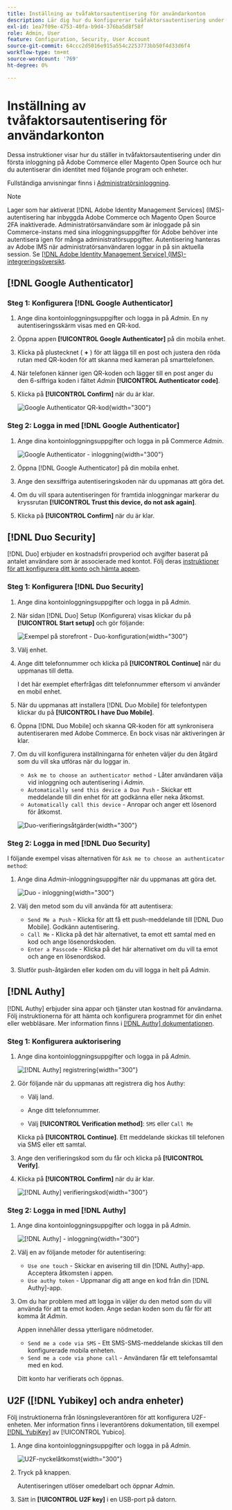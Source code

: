 ```yaml
---
title: Inställning av tvåfaktorsautentisering för användarkonton
description: Lär dig hur du konfigurerar tvåfaktorsautentisering under den första administratörsinloggningen och autentiserar din identitet med en enhetsapp som stöds.
exl-id: 1ea7f09e-4753-40fa-b9d4-376ba5d8f58f
role: Admin, User
feature: Configuration, Security, User Account
source-git-commit: 64ccc2d5016e915a554c2253773bb50f4d33d6f4
workflow-type: tm+mt
source-wordcount: '769'
ht-degree: 0%

---
```


# Inställning av tvåfaktorsautentisering för användarkonton

Dessa instruktioner visar hur du ställer in tvåfaktorsautentisering under din första inloggning på Adobe Commerce eller Magento Open Source och hur du autentiserar din identitet med följande program och enheter.

Fullständiga anvisningar finns i [Administratörsinloggning](../getting-started/admin-signin.md).

>[!NOTE]
>
>Lager som har aktiverat [!DNL Adobe Identity Management Services] (IMS)-autentisering har inbyggda Adobe Commerce och Magento Open Source 2FA inaktiverade. Administratörsanvändare som är inloggade på sin Commerce-instans med sina inloggningsuppgifter för Adobe behöver inte autentisera igen för många administratörsuppgifter. Autentisering hanteras av Adobe IMS när administratörsanvändaren loggar in på sin aktuella session. Se [[!DNL Adobe Identity Management Service] (IMS)-integreringsöversikt](../getting-started/adobe-ims-integration-overview.md).

## [!DNL Google Authenticator]

### Steg 1: Konfigurera [!DNL Google Authenticator]

1. Ange dina kontoinloggningsuppgifter och logga in på _Admin_. En ny autentiseringsskärm visas med en QR-kod.

1. Öppna appen **[!UICONTROL Google Authenticator]** på din mobila enhet.

1. Klicka på plustecknet ( **+** ) för att lägga till en post och justera den röda rutan med QR-koden för att skanna med kameran på smarttelefonen.

1. När telefonen känner igen QR-koden och lägger till en post anger du den 6-siffriga koden i fältet _Admin_ **[!UICONTROL Authenticator code]**.

1. Klicka på **[!UICONTROL Confirm]** när du är klar.

   ![Google Authenticator QR-kod](./assets/storefront-2fa-google-qrcode.png){width="300"}

### Steg 2: Logga in med [!DNL Google Authenticator]

1. Ange dina kontoinloggningsuppgifter och logga in på Commerce _Admin_.

   ![Google Authenticator - inloggning](./assets/storefront-2fa-google-code.png){width="300"}

1. Öppna [!DNL Google Authenticator] på din mobila enhet.

1. Ange den sexsiffriga autentiseringskoden när du uppmanas att göra det.

1. Om du vill spara autentiseringen för framtida inloggningar markerar du kryssrutan **[!UICONTROL Trust this device, do not ask again]**.

1. Klicka på **[!UICONTROL Confirm]** när du är klar.

## [!DNL Duo Security]

[!DNL Duo] erbjuder en kostnadsfri provperiod och avgifter baserat på antalet användare som är associerade med kontot. Följ deras [instruktioner för att konfigurera ditt konto och hämta appen](https://duo.com/product/multi-factor-authentication-mfa/duo-mobile-app).

### Steg 1: Konfigurera [!DNL Duo Security]

1. Ange dina kontoinloggningsuppgifter och logga in på _Admin_.

1. När sidan [!DNL Duo] Setup (Konfigurera) visas klickar du på **[!UICONTROL Start setup]** och gör följande:

   ![Exempel på storefront - Duo-konfiguration](./assets/storefront-2fa-duo-user1.png){width="300"}

1. Välj enhet.

1. Ange ditt telefonnummer och klicka på **[!UICONTROL Continue]** när du uppmanas till detta.

   I det här exemplet efterfrågas ditt telefonnummer eftersom vi använder en mobil enhet.

1. När du uppmanas att installera [!DNL Duo Mobile] för telefontypen klickar du på **[!UICONTROL I have Duo Mobile]**.

1. Öppna [!DNL Duo Mobile] och skanna QR-koden för att synkronisera autentiseraren med Adobe Commerce. En bock visas när aktiveringen är klar.

1. Om du vill konfigurera inställningarna för enheten väljer du den åtgärd som du vill ska utföras när du loggar in.

   - `Ask me to choose an authenticator method` - Låter användaren välja vid inloggning och autentisering i _Admin_.
   - `Automatically send this device a Duo Push` - Skickar ett meddelande till din enhet för att godkänna eller neka åtkomst.
   - `Automatically call this device` - Anropar och anger ett lösenord för åtkomst.

   ![Duo-verifieringsåtgärder](./assets/storefront-2fa-duo-user7.png){width="300"}

### Steg 2: Logga in med [!DNL Duo Security]

I följande exempel visas alternativen för `Ask me to choose an authenticator method`:

1. Ange dina _Admin_-inloggningsuppgifter när du uppmanas att göra det.

   ![Duo - inloggning](./assets/storefront-2fa-duo-auth.png){width="300"}

1. Välj den metod som du vill använda för att autentisera:

   - `Send Me a Push` - Klicka för att få ett push-meddelande till [!DNL Duo Mobile]. Godkänn autentisering.
   - `Call Me` - Klicka på det här alternativet, ta emot ett samtal med en kod och ange lösenordskoden.
   - `Enter a Passcode` - Klicka på det här alternativet om du vill ta emot och ange en lösenordskod.

1. Slutför push-åtgärden eller koden om du vill logga in helt på _Admin_.

## [!DNL Authy]

[!DNL Authy] erbjuder sina appar och tjänster utan kostnad för användarna. Följ instruktionerna för att hämta och konfigurera programmet för din enhet eller webbläsare. Mer information finns i [[!DNL Authy] dokumentationen](https://authy.com/features/setup/).

### Steg 1: Konfigurera auktorisering

1. Ange dina kontoinloggningsuppgifter och logga in på _Admin_.

   ![[!DNL Authy] registrering](./assets/storefront-2fa-authy-auth.png){width="300"}

1. Gör följande när du uppmanas att registrera dig hos Authy:

   - Välj land.

   - Ange ditt telefonnummer.

   - Välj **[!UICONTROL Verification method]**: `SMS` eller `Call Me`

   Klicka på **[!UICONTROL Continue]**. Ett meddelande skickas till telefonen via SMS eller ett samtal.

1. Ange den verifieringskod som du får och klicka på **[!UICONTROL Verify]**.

1. Klicka på **[!UICONTROL Confirm]** när du är klar.

   ![[!DNL Authy] verifieringskod ](./assets/storefront-2fa-authy-verify.png){width="300"}

### Steg 2: Logga in med [!DNL Authy]

1. Ange dina kontoinloggningsuppgifter och logga in på _Admin_.

   ![[!DNL Authy] - inloggning](./assets/storefront-2fa-authy-access.png){width="300"}

1. Välj en av följande metoder för autentisering:

   - `Use one touch` - Skickar en avisering till din [!DNL Authy]-app. Acceptera åtkomsten i appen.
   - `Use authy token` - Uppmanar dig att ange en kod från din [!DNL Authy]-app.

1. Om du har problem med att logga in väljer du den metod som du vill använda för att ta emot koden. Ange sedan koden som du får för att komma åt _Admin_.

   Appen innehåller dessa ytterligare nödmetoder.

   - `Send me a code via SMS` - Ett SMS-SMS-meddelande skickas till den konfigurerade mobila enheten.
   - `Send me a code via phone call` - Användaren får ett telefonsamtal med en kod.

   Ditt konto har verifierats och öppnas.

## U2F ([!DNL Yubikey] och andra enheter)

Följ instruktionerna från lösningsleverantören för att konfigurera U2F-enheten. Mer information finns i leverantörens dokumentation, till exempel [[!DNL YubiKey]](https://support.yubico.com/hc/en-us/articles/360013790339-Getting-Started-with-Your-YubiKey) av [!UICONTROL Yubico].

1. Ange dina kontoinloggningsuppgifter och logga in på _Admin_.

   ![U2F-nyckelåtkomst](./assets/storefront-2fa-u2f.png){width="300"}

1. Tryck på knappen.

   Autentiseringen utlöser omedelbart och öppnar _Admin_.

1. Sätt in **[!UICONTROL U2F key]** i en USB-port på datorn.
